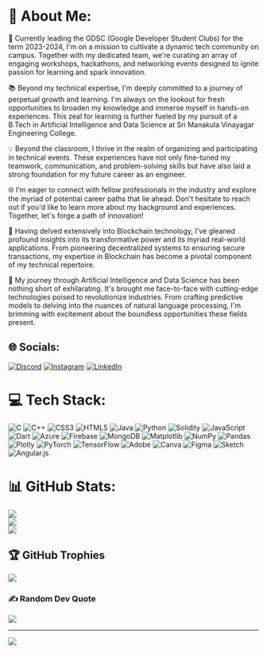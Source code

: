 # 💫 About Me:
🚀 Currently leading the GDSC (Google Developer Student Clubs) for the term 2023-2024, I'm on a mission to cultivate a dynamic tech community on campus. Together with my dedicated team, we're curating an array of engaging workshops, hackathons, and networking events designed to ignite passion for learning and spark innovation.

📚 Beyond my technical expertise, I'm deeply committed to a journey of perpetual growth and learning. I'm always on the lookout for fresh opportunities to broaden my knowledge and immerse myself in hands-on experiences. This zeal for learning is further fueled by my pursuit of a B.Tech in Artificial Intelligence and Data Science at Sri Manakula Vinayagar Engineering College.

💡 Beyond the classroom, I thrive in the realm of organizing and participating in technical events. These experiences have not only fine-tuned my teamwork, communication, and problem-solving skills but have also laid a strong foundation for my future career as an engineer.

🌐 I'm eager to connect with fellow professionals in the industry and explore the myriad of potential career paths that lie ahead. Don't hesitate to reach out if you'd like to learn more about my background and experiences. Together, let's forge a path of innovation!

🔗 Having delved extensively into Blockchain technology, I've gleaned profound insights into its transformative power and its myriad real-world applications. From pioneering decentralized systems to ensuring secure transactions, my expertise in Blockchain has become a pivotal component of my technical repertoire.

🤖 My journey through Artificial Intelligence and Data Science has been nothing short of exhilarating. It's brought me face-to-face with cutting-edge technologies poised to revolutionize industries. From crafting predictive models to delving into the nuances of natural language processing, I'm brimming with excitement about the boundless opportunities these fields present.


## 🌐 Socials:
[![Discord](https://img.shields.io/badge/Discord-%237289DA.svg?logo=discord&logoColor=white)](https://discord.gg/sharan_arv_) [![Instagram](https://img.shields.io/badge/Instagram-%23E4405F.svg?logo=Instagram&logoColor=white)](https://instagram.com/sharan_arv_) [![LinkedIn](https://img.shields.io/badge/LinkedIn-%230077B5.svg?logo=linkedin&logoColor=white)](https://linkedin.com/in/https://www.linkedin.com/in/sharan-arvind-35b443237/) 

# 💻 Tech Stack:
![C](https://img.shields.io/badge/c-%2300599C.svg?style=for-the-badge&logo=c&logoColor=white) ![C++](https://img.shields.io/badge/c++-%2300599C.svg?style=for-the-badge&logo=c%2B%2B&logoColor=white) ![CSS3](https://img.shields.io/badge/css3-%231572B6.svg?style=for-the-badge&logo=css3&logoColor=white) ![HTML5](https://img.shields.io/badge/html5-%23E34F26.svg?style=for-the-badge&logo=html5&logoColor=white) ![Java](https://img.shields.io/badge/java-%23ED8B00.svg?style=for-the-badge&logo=openjdk&logoColor=white) ![Python](https://img.shields.io/badge/python-3670A0?style=for-the-badge&logo=python&logoColor=ffdd54) ![Solidity](https://img.shields.io/badge/Solidity-%23363636.svg?style=for-the-badge&logo=solidity&logoColor=white) ![JavaScript](https://img.shields.io/badge/javascript-%23323330.svg?style=for-the-badge&logo=javascript&logoColor=%23F7DF1E) ![Dart](https://img.shields.io/badge/dart-%230175C2.svg?style=for-the-badge&logo=dart&logoColor=white) ![Azure](https://img.shields.io/badge/azure-%230072C6.svg?style=for-the-badge&logo=microsoftazure&logoColor=white) ![Firebase](https://img.shields.io/badge/firebase-%23039BE5.svg?style=for-the-badge&logo=firebase) ![MongoDB](https://img.shields.io/badge/MongoDB-%234ea94b.svg?style=for-the-badge&logo=mongodb&logoColor=white) ![Matplotlib](https://img.shields.io/badge/Matplotlib-%23ffffff.svg?style=for-the-badge&logo=Matplotlib&logoColor=black) ![NumPy](https://img.shields.io/badge/numpy-%23013243.svg?style=for-the-badge&logo=numpy&logoColor=white) ![Pandas](https://img.shields.io/badge/pandas-%23150458.svg?style=for-the-badge&logo=pandas&logoColor=white) ![Plotly](https://img.shields.io/badge/Plotly-%233F4F75.svg?style=for-the-badge&logo=plotly&logoColor=white) ![PyTorch](https://img.shields.io/badge/PyTorch-%23EE4C2C.svg?style=for-the-badge&logo=PyTorch&logoColor=white) ![TensorFlow](https://img.shields.io/badge/TensorFlow-%23FF6F00.svg?style=for-the-badge&logo=TensorFlow&logoColor=white) ![Adobe](https://img.shields.io/badge/adobe-%23FF0000.svg?style=for-the-badge&logo=adobe&logoColor=white) ![Canva](https://img.shields.io/badge/Canva-%2300C4CC.svg?style=for-the-badge&logo=Canva&logoColor=white) ![Figma](https://img.shields.io/badge/figma-%23F24E1E.svg?style=for-the-badge&logo=figma&logoColor=white) ![Sketch](https://img.shields.io/badge/Sketch-FFB387?style=for-the-badge&logo=sketch&logoColor=black) ![Angular.js](https://img.shields.io/badge/angular.js-%23E23237.svg?style=for-the-badge&logo=angularjs&logoColor=white)
# 📊 GitHub Stats:
![](https://github-readme-stats.vercel.app/api?username=SharanArvind&theme=dark&hide_border=false&include_all_commits=false&count_private=false)<br/>
![](https://github-readme-streak-stats.herokuapp.com/?user=SharanArvind&theme=dark&hide_border=false)<br/>
![](https://github-readme-stats.vercel.app/api/top-langs/?username=SharanArvind&theme=dark&hide_border=false&include_all_commits=false&count_private=false&layout=compact)

## 🏆 GitHub Trophies
![](https://github-profile-trophy.vercel.app/?username=SharanArvind&theme=radical&no-frame=false&no-bg=true&margin-w=4)

### ✍️ Random Dev Quote
![](https://quotes-github-readme.vercel.app/api?type=horizontal&theme=radical)

---
[![](https://visitcount.itsvg.in/api?id=SharanArvind&icon=0&color=0)](https://visitcount.itsvg.in)

<!-- Proudly created with GPRM ( https://gprm.itsvg.in ) -->
